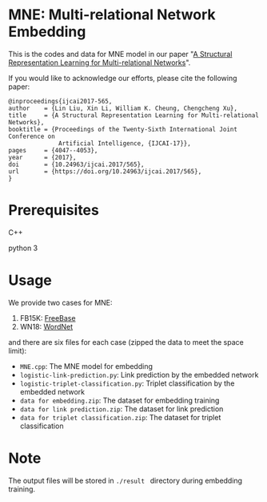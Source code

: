 # MNE: Multi-relational Network Embedding
This is the codes and data for MNE model in our paper "[A Structural Representation Learning for Multi-relational Networks][1]".

If you would like to acknowledge our efforts, please cite the following paper:

    @inproceedings{ijcai2017-565,
    author    = {Lin Liu, Xin Li, William K. Cheung, Chengcheng Xu},
    title     = {A Structural Representation Learning for Multi-relational Networks},
    booktitle = {Proceedings of the Twenty-Sixth International Joint Conference on
                  Artificial Intelligence, {IJCAI-17}},
    pages     = {4047--4053},
    year      = {2017},
    doi       = {10.24963/ijcai.2017/565},
    url       = {https://doi.org/10.24963/ijcai.2017/565},
    }

# Prerequisites
C++

python 3

# Usage
We provide two cases for MNE:
1. FB15K: [FreeBase][2]
2. WN18: [WordNet][3]

and there are six files for each case (zipped the data to meet the space limit):
- `MNE.cpp`: The MNE model for embedding
- `logistic-link-prediction.py`: Link prediction by the embedded network
- `logistic-triplet-classification.py`: Triplet classification by the embedded network
- `data for embedding.zip`: The dataset for embedding training
- `data for link prediction.zip`: The dataset for link prediction
- `data for triplet classification.zip`: The dataset for triplet classification

# Note
The output files will be stored in `./result ` directory during embedding training.


[1]: https://www.ijcai.org/proceedings/2017/565
[2]: http://dl.acm.org/citation.cfm?id=1376746
[3]: http://dl.acm.org/citation.cfm?id=219748
